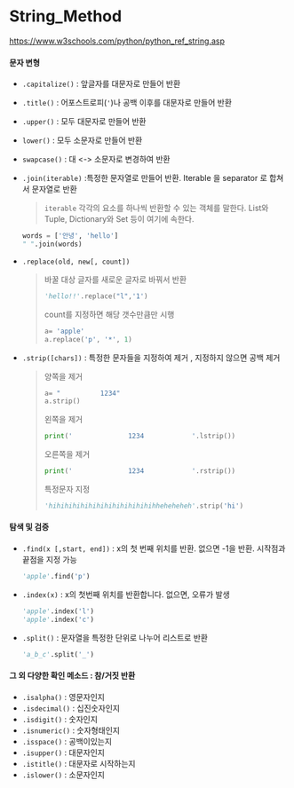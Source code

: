 # String_Method

https://www.w3schools.com/python/python_ref_string.asp

#### 문자 변형

- `.capitalize()` : 앞글자를 대문자로 만들어 반환

- `.title()` : 어포스트로피(`'`)나 공백 이후를 대문자로 만들어 반환

- `.upper()` : 모두 대문자로 만들어 반환

- `lower()` : 모두 소문자로 만들어 반환

- `swapcase()` : 대 <-> 소문자로 변경하여 반환

- `.join(iterable)` :특정한 문자열로 만들어 반환. Iterable 을 separator 로 합쳐서 문자열로 반환

   > `iterable`
   	> 각각의 요소를 하나씩 반환할 수 있는 객체를 말한다. List와 Tuple, Dictionary와 Set 등이 여기에 속한다.

   ```python
   words = ['안녕', 'hello']
   " ".join(words)
   ```

- `.replace(old, new[, count])`

   > 바꿀 대상 글자를 새로운 글자로 바꿔서 반환
   >
   > ```python
   > 'hello!!'.replace("l",'1')
   > ```
   >
   > count를 지정하면 해당 갯수만큼만 시행
   >
   > ```python
   > a= 'apple'
   > a.replace('p', '*', 1)
   > ```

- `.strip([chars])` : 특정한 문자들을 지정하여 제거 , 지정하지 않으면 공백 제거

   > 양쪽을 제거
   >
   > ```python
   > a= "          1234"
   > a.strip()
   > ```
   >
   > 왼쪽을 제거
   >
   > ```python
   > print('              1234            '.lstrip())
   > ```
   >
   > 오른쪽을 제거
   >
   > ```python
   > print('              1234            '.rstrip())
   > ```
   >
   > 특정문자 지정
   >
   > ```python
   > 'hihihihihihihihihihihihihihheheheheh'.strip('hi')
   > ```

#### 탐색 및 검증

- `.find(x [,start, end])` : x의 첫 번째 위치를 반환. 없으면 -1을 반환. 시작점과 끝점을 지정 가능

  ```python
  'apple'.find('p')
  ```

- `.index(x)` : x의 첫번째 위치를 반환합니다. 없으면, 오류가 발생

  ```PYTHON
  'apple'.index('l')
  'apple'.index('c')
  ```

- `.split()` : 문자열을 특정한 단위로 나누어 리스트로 반환

  ```python
  'a_b_c'.split('_')
  ```



#### 그 외 다양한 확인 메소드 : 참/거짓 반환

- `.isalpha()` : 영문자인지
- `.isdecimal()` : 십진숫자인지
- `.isdigit()` : 숫자인지
- `.isnumeric()` : 숫자형태인지
- `.isspace()` : 공백이있는지
- `.isupper()` : 대문자인지
- `.istitle()` : 대문자로 시작하는지
- `.islower()` : 소문자인지

